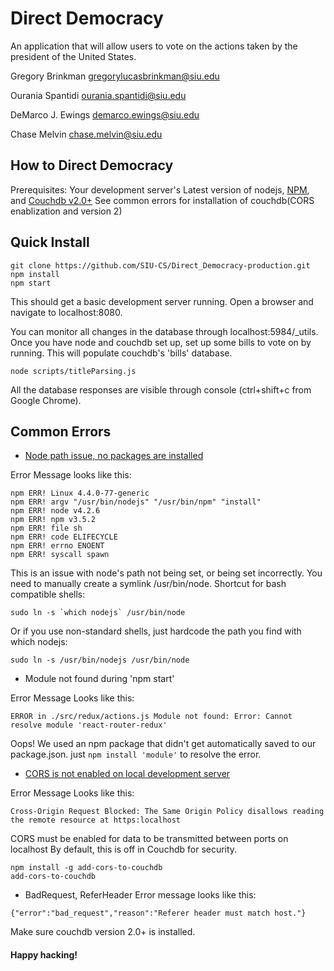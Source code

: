 # Direct Democracy
An application that will allow users to vote on the actions taken by the president of the United States.

Gregory Brinkman
gregorylucasbrinkman@siu.edu

Ourania Spantidi
ourania.spantidi@siu.edu

DeMarco J. Ewings
demarco.ewings@siu.edu

Chase Melvin
chase.melvin@siu.edu


## How to Direct Democracy
Prerequisites: Your development server's Latest version of nodejs, [NPM](https://www.npmjs.com/), and
[Couchdb v2.0+](https://couchdb.apache.org/)
See common errors for installation of couchdb(CORS enablization and version 2)
## Quick Install
```
git clone https://github.com/SIU-CS/Direct_Democracy-production.git
npm install
npm start
```
This should get a basic development server running. 
Open a browser and navigate to localhost:8080.

You can monitor all changes in the database through localhost:5984/_utils. 
Once you have node and couchdb set up, set up some bills to vote on by running. This will populate couchdb's 'bills' database.
```
node scripts/titleParsing.js
```
All the database responses are visible through console (ctrl+shift+c from Google Chrome).

## Common Errors
* [Node path issue, no packages are installed](http://stackoverflow.com/questions/18130164/nodejs-vs-node-on-ubuntu-12-04
)

Error Message looks like this:
```
npm ERR! Linux 4.4.0-77-generic
npm ERR! argv "/usr/bin/nodejs" "/usr/bin/npm" "install"
npm ERR! node v4.2.6
npm ERR! npm v3.5.2
npm ERR! file sh
npm ERR! code ELIFECYCLE
npm ERR! errno ENOENT
npm ERR! syscall spawn
```

This is an issue with node's path not being set, or being set incorrectly.
You need to manually create a symlink /usr/bin/node. Shortcut for bash compatible shells:

```sudo ln -s `which nodejs` /usr/bin/node```

Or if you use non-standard shells, just hardcode the path you find with which nodejs:

```sudo ln -s /usr/bin/nodejs /usr/bin/node```

* Module not found during 'npm start'

Error Message Looks like this:
```
ERROR in ./src/redux/actions.js Module not found: Error: Cannot resolve module 'react-router-redux'
```

Oops! We used an npm package that didn't get automatically saved to our package.json. just `npm install 'module'` to resolve the error.

* [CORS is not enabled on local development server](https://github.com/pouchdb/add-cors-to-couchdb)

Error Message Looks like this:
```
Cross-Origin Request Blocked: The Same Origin Policy disallows reading the remote resource at https:localhost
```
CORS must be enabled for data to be transmitted between ports on localhost By default, this is off in Couchdb for security.

```
npm install -g add-cors-to-couchdb
add-cors-to-couchdb
```

* BadRequest, ReferHeader
Error message looks like this:
```
{"error":"bad_request","reason":"Referer header must match host."}
```

Make sure couchdb version 2.0+ is installed.

#### Happy hacking!
